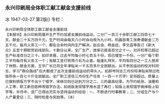 ### 永兴印刷局全体职工献工献金支援前线
冰
1947-03-27
第2版()
专栏：

    永兴印刷局全体职工献工献金支援前线
    【本报讯】永兴印刷局展开生产节约加紧支援前线运动，二分厂一百三十余职工献工四百七十天，献金二十五万四千元，生产时间由每天八小时自动改为九小时。机器部青工张寿谭献金二万五千元，每月义务工一个，都在业余时间内生产解决。赵云会、杨金廷、李文昌等各订《新大众》五至十期慰劳前线部队。十数日以来，全厂生产，效率已提高百分之十一。对开机等已超过生产标准百分之三十。如印本报，过去平均每小时七百五十份，现已增至一千份。一分厂每个职工平均每月有义务工一个；有献工至打败蒋介石为止者。每逢礼拜天，平均有四分之一工人放弃了休假。献金方面，王华厂长已将全年津贴米一千五百多斤全部献出。从不参加运动的校对科同志，学习“群众路线”后大都成了此次支援前线运动的带头人。如郝岑同志三月份将津贴米除过吃饭所余一百七十斤全部献出。全厂职工坚信三月份生产任务（一百一十万字）定将超过。质量上已做到排版万字不出十个错字，宋继功则已达到万分之二、三的最高纪录。为节约纸张、油墨和人工等，职工新创各种改错字办法。如纸版发现错字用水湿了再打；铅版上发现错字凿掉板上铅字等。半月中，该厂已得出充实与坚持运动的经验：一、不断进行时事教育；二、分组生产与个人产量登记；三、随时检查与奖励等。（冰）
